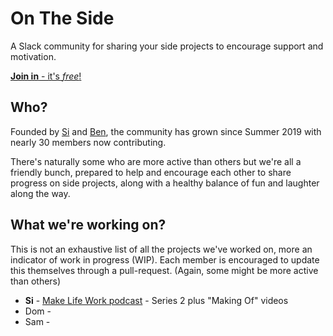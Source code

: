 # On The Side 

A Slack community for sharing your side projects to encourage support and motivation.

[**Join in** - it's *free*!](https://join.slack.com/t/onthesideworkspace/shared_invite/enQtNzA0MTcyOTk4MzA2LWEzNjcxODIzM2I3ZjA0MWQ2YTI4YzcxZGMxNTkwNGI5ZGRkYWZmYWVmOTdmOTc3NmIyZjRmN2RmMjk1NTZlZGQ)

## Who?

Founded by [Si](https://sijobling.com/) and [Ben](https://twitter.com/brussels), the community has grown since Summer 2019 with nearly 30 members now contributing.

There's naturally some who are more active than others but we're all a friendly bunch, prepared to help and encourage each other to share progress on side projects, along with a healthy balance of fun and laughter along the way.

## What we're working on?

This is not an exhaustive list of all the projects we've worked on, more an indicator of work in progress (WIP). Each member is encouraged to update this themselves through a pull-request. (Again, some might be more active than others)

- **Si** - [Make Life Work podcast](https://sijobling.com/makelifework) - Series 2 plus "Making Of" videos
- Dom - 
- Sam - 
